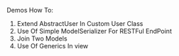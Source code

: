 Demos How To:

1. Extend AbstractUser In Custom User Class
2. Use Of Simple ModelSerializer For RESTFul EndPoint
3. Join Two Models
4. Use Of Generics In view